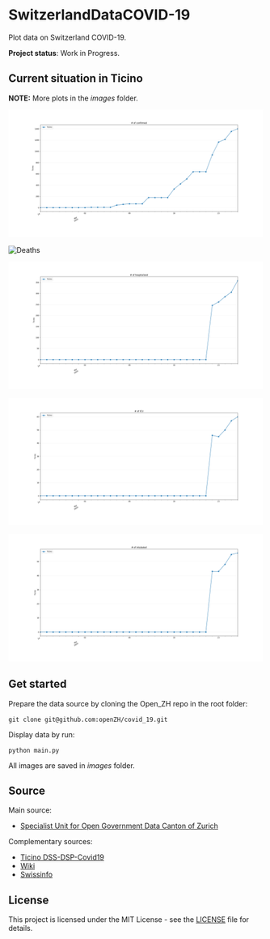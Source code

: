 # SwitzerlandDataCOVID-19

Plot data on Switzerland COVID-19.

**Project status**: Work in Progress.


## Current situation in Ticino

**NOTE:** More plots in the _images_ folder.

![confirmed](images/local%23_of_confirmed.png)

![Deaths](images/lcoal%23_of_deaths.png)

![Hospitalized](images/local%23_of_hospitalized.png)

![ICU](images/local%23_of_ICU.png)

![Intubated](images/local%23_of_intubated.png)


## Get started

Prepare the data source by cloning the Open_ZH repo in the root folder:

    git clone git@github.com:openZH/covid_19.git
    
Display data by run:

    python main.py
    
All images are saved in _images_ folder.

## Source

Main source:
* [Specialist Unit for Open Government Data Canton of Zurich](https://github.com/openZH/covid_19)

Complementary sources:
* [Ticino DSS-DSP-Covid19](https://www4.ti.ch/dss/dsp/covid19/home/)
* [Wiki](https://en.wikipedia.org/wiki/2020_coronavirus_outbreak_in_Switzerland)
* [Swissinfo](https://www.swissinfo.ch/ita/epidemia_coronavirus--la-situazione-in-svizzera/45590960)


## License
This project is licensed under the MIT License - see the [LICENSE](LICENSE.md) file for details.
